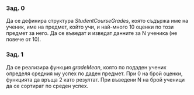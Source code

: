### Зад. 0
Да се дефинира структура *StudentCourseGrades*, която съдържа име на ученик, име на предмет, който учи, и най-много 10 оценки по този предмет за него. Да се въведат и изведат данните за N ученика (не повече от 10).

### Зад. 1
Да се реализира функция *gradeMean*, която по подаден ученик определя средния му успех по даден предмет. При 0 на брой оценки, функцията да връща 2 като резултат. При въведени N на брой ученици да се сортират по среден успех.
